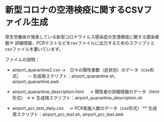 # 新型コロナの空港検疫に関するCSVファイル生成

厚生労働省が発表している新型コロナウイルス感染症の空港検疫に関する感染者数や
詳細情報、PCRテストなどをcsvファイルに出力するためのスクリプトとcsvファイルを置いています。

ファイルの説明：
- airport_quarantine2.csv
  →　日々の陽性者数（症状別）のデータ（csv形式）
　 -- 生成用スクリプト：airport_quarantine.sh, airport_quarantine.awk

- airport_quarantine_description.html
　→ 陽性者の詳細情報のデータ（html形式）
 ＊＊ 生成用スクリプト：airport_quarantine_description.sh
 
- airport_pcr_test_daily.csv
　→ PCR実施人数のデータ（csv形式）
 ** 生成用スクリプト：airport_pcr_test.sh, airport_pcr_test.awk
